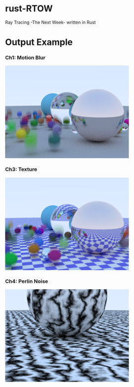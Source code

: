 # rust-RTOW
Ray Tracing -The Next Week- written in Rust

# Output Example
### Ch1: Motion Blur

![Motion Blur](./png/motionblur.png)

### Ch3: Texture

![Checker Texture](./png/texture.png)

### Ch4: Perlin Noise

![Perlin Noise](./png/perlin_turbulence.png)
